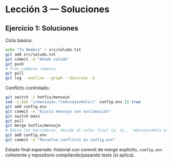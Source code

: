 # Lección 3 — Soluciones

## Ejercicio 1: Soluciones

Ciclo básico:
```bash
echo "Tu Nombre" > src/saludo.txt
git add src/saludo.txt
git commit -m "Añade saludo"
git push
# Tras cambios remotos
git pull
git log --oneline --graph --decorate -5
```

Conflicto controlado:
```bash
git switch -c hotfix/mensaje
sed -i.bak 's/mensaje=.*/mensaje=Hola!/' config.env || true
git add config.env
git commit -m "Ajusta mensaje con exclamación"
git switch main
git pull
git merge hotfix/mensaje
# Edita los marcadores, decide el valor final (p. ej., 'mensaje=Hola equipo!')
git add config.env
git commit -m "Resuelve conflicto en config.env"
```

Estado final esperado: historial con commit de merge explícito, `config.env` coherente y repositorio compilando/pasando tests (si aplica).
